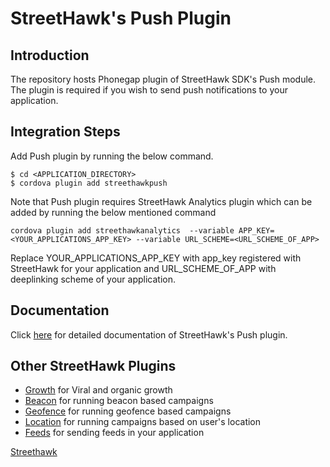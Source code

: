 # StreetHawk's Push Plugin

## Introduction
The repository hosts Phonegap plugin of StreetHawk SDK's Push module. The plugin is required if you wish to send push notifications to your application.

## Integration Steps
Add Push plugin by running the below command.
```
$ cd <APPLICATION_DIRECTORY>
$ cordova plugin add streethawkpush
```
Note that Push plugin requires StreetHawk Analytics plugin which can be added by running the below mentioned command

```
cordova plugin add streethawkanalytics  --variable APP_KEY=<YOUR_APPLICATIONS_APP_KEY> --variable URL_SCHEME=<URL_SCHEME_OF_APP>
```
Replace YOUR_APPLICATIONS_APP_KEY with app_key registered with StreetHawk for your application and URL_SCHEME_OF_APP with deeplinking scheme of your application.

## Documentation
Click [here](https://streethawk.freshdesk.com/solution/articles/5000680131) for detailed documentation of StreetHawk's Push plugin.

## Other StreetHawk Plugins
* [Growth](https://github.com/StreetHawkSDK/PhonegapGrowth) for Viral and organic growth
* [Beacon](https://github.com/StreetHawkSDK/PhonegapBeacon) for running beacon based campaigns
* [Geofence](https://github.com/StreetHawkSDK/PhonegapGeofence) for running geofence based campaigns 
* [Location](https://github.com/StreetHawkSDK/PhonegapLocations) for running campaigns based on user's location
* [Feeds](https://github.com/StreetHawkSDK/PhonegapFeeds) for sending feeds in your application

[Streethawk](http://www.streethawk.com) 
